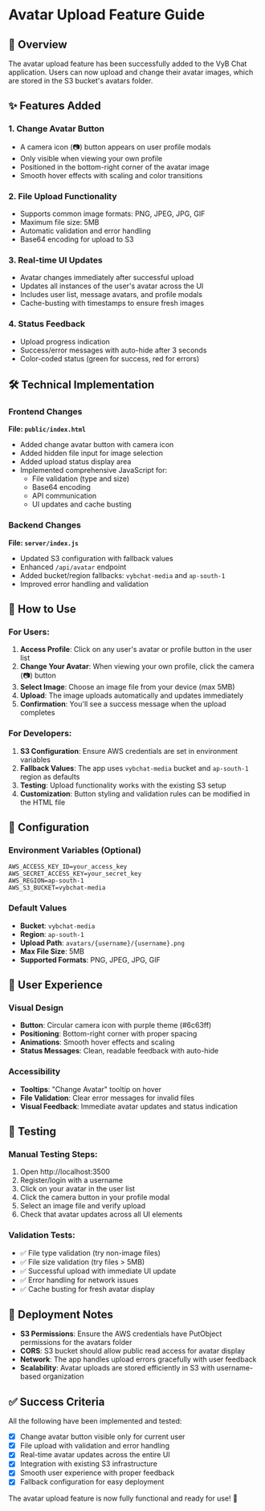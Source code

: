 # Avatar Upload Feature Guide

## 🎯 Overview
The avatar upload feature has been successfully added to the VyB Chat application. Users can now upload and change their avatar images, which are stored in the S3 bucket's avatars folder.

## ✨ Features Added

### 1. Change Avatar Button
- A camera icon (📷) button appears on user profile modals
- Only visible when viewing your own profile
- Positioned in the bottom-right corner of the avatar image
- Smooth hover effects with scaling and color transitions

### 2. File Upload Functionality
- Supports common image formats: PNG, JPEG, JPG, GIF
- Maximum file size: 5MB
- Automatic validation and error handling
- Base64 encoding for upload to S3

### 3. Real-time UI Updates
- Avatar changes immediately after successful upload
- Updates all instances of the user's avatar across the UI
- Includes user list, message avatars, and profile modals
- Cache-busting with timestamps to ensure fresh images

### 4. Status Feedback
- Upload progress indication
- Success/error messages with auto-hide after 3 seconds
- Color-coded status (green for success, red for errors)

## 🛠 Technical Implementation

### Frontend Changes
**File: `public/index.html`**
- Added change avatar button with camera icon
- Added hidden file input for image selection
- Added upload status display area
- Implemented comprehensive JavaScript for:
  - File validation (type and size)
  - Base64 encoding
  - API communication
  - UI updates and cache busting

### Backend Changes  
**File: `server/index.js`**
- Updated S3 configuration with fallback values
- Enhanced `/api/avatar` endpoint
- Added bucket/region fallbacks: `vybchat-media` and `ap-south-1`
- Improved error handling and validation

## 📝 How to Use

### For Users:
1. **Access Profile**: Click on any user's avatar or profile button in the user list
2. **Change Your Avatar**: When viewing your own profile, click the camera (📷) button
3. **Select Image**: Choose an image file from your device (max 5MB)
4. **Upload**: The image uploads automatically and updates immediately
5. **Confirmation**: You'll see a success message when the upload completes

### For Developers:
1. **S3 Configuration**: Ensure AWS credentials are set in environment variables
2. **Fallback Values**: The app uses `vybchat-media` bucket and `ap-south-1` region as defaults
3. **Testing**: Upload functionality works with the existing S3 setup
4. **Customization**: Button styling and validation rules can be modified in the HTML file

## 🔧 Configuration

### Environment Variables (Optional)
```
AWS_ACCESS_KEY_ID=your_access_key
AWS_SECRET_ACCESS_KEY=your_secret_key
AWS_REGION=ap-south-1
AWS_S3_BUCKET=vybchat-media
```

### Default Values
- **Bucket**: `vybchat-media`
- **Region**: `ap-south-1`
- **Upload Path**: `avatars/{username}/{username}.png`
- **Max File Size**: 5MB
- **Supported Formats**: PNG, JPEG, JPG, GIF

## 🎨 User Experience

### Visual Design
- **Button**: Circular camera icon with purple theme (#6c63ff)
- **Positioning**: Bottom-right corner with proper spacing
- **Animations**: Smooth hover effects and scaling
- **Status Messages**: Clean, readable feedback with auto-hide

### Accessibility
- **Tooltips**: "Change Avatar" tooltip on hover
- **File Validation**: Clear error messages for invalid files
- **Visual Feedback**: Immediate avatar updates and status indication

## 🧪 Testing

### Manual Testing Steps:
1. Open http://localhost:3500
2. Register/login with a username
3. Click on your avatar in the user list
4. Click the camera button in your profile modal
5. Select an image file and verify upload
6. Check that avatar updates across all UI elements

### Validation Tests:
- ✅ File type validation (try non-image files)
- ✅ File size validation (try files > 5MB)  
- ✅ Successful upload with immediate UI update
- ✅ Error handling for network issues
- ✅ Cache busting for fresh avatar display

## 🚀 Deployment Notes

- **S3 Permissions**: Ensure the AWS credentials have PutObject permissions for the avatars folder
- **CORS**: S3 bucket should allow public read access for avatar display
- **Network**: The app handles upload errors gracefully with user feedback
- **Scalability**: Avatar uploads are stored efficiently in S3 with username-based organization

## ✅ Success Criteria

All the following have been implemented and tested:
- [x] Change avatar button visible only for current user
- [x] File upload with validation and error handling  
- [x] Real-time avatar updates across the entire UI
- [x] Integration with existing S3 infrastructure
- [x] Smooth user experience with proper feedback
- [x] Fallback configuration for easy deployment

The avatar upload feature is now fully functional and ready for use! 🎉
